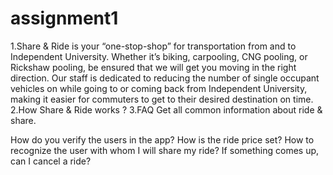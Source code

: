 # assignment1

1.Share & Ride is your “one-stop-shop” for transportation from and to Independent University. Whether it’s biking, carpooling, CNG pooling, or Rickshaw pooling, be ensured that we will get you moving in the right direction. Our staff is dedicated to reducing the number of single occupant vehicles on while going to or coming back from Independent University, making it easier for commuters to get to their desired destination on time.
2.How Share & Ride works ?
3.FAQ
Get all common information about ride & share.

 How do you verify the users in the app?
 How is the ride price set?
 How to recognize the user with whom I will share my ride?
 If something comes up, can I cancel a ride?
